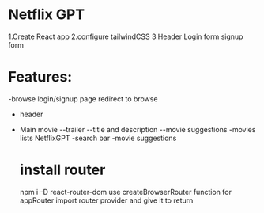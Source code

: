 # Netflix GPT

1.Create React app
2.configure tailwindCSS
3.Header
Login form
signup form

# Features:

-browse
login/signup page
redirect to browse

- header
- Main movie
  --trailer
  --title and description
  --movie suggestions
  -movies lists
  NetflixGPT
  -search bar
  -movie suggestions

  # install router

  npm i -D react-router-dom
  use createBrowserRouter function for appRouter
  import router provider and give it to return
